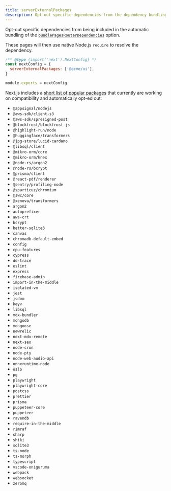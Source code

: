 ```yaml
---
title: serverExternalPackages
description: Opt-out specific dependencies from the dependency bundling enabled by `bundlePagesRouterDependencies`.
---
```


Opt-out specific dependencies from being included in the automatic bundling of the [`bundlePagesRouterDependencies`](/docs/nextjs-cn/pages/api-reference/config/next-config-js/bundlePagesRouterDependencies) option.

These pages will then use native Node.js `require` to resolve the dependency.

```js
/** @type {import('next').NextConfig} */
const nextConfig = {
  serverExternalPackages: ['@acme/ui'],
}

module.exports = nextConfig
```

Next.js includes a [short list of popular packages](https://github.com/vercel/next.js/blob/canary/packages/next/src/lib/server-external-packages.json) that currently are working on compatibility and automatically opt-ed out:

- `@appsignal/nodejs`
- `@aws-sdk/client-s3`
- `@aws-sdk/spresigned-post`
- `@blockfrost/blockfrost-js`
- `@highlight-run/node`
- `@huggingface/transformers`
- `@jpg-store/lucid-cardano`
- `@libsql/client`
- `@mikro-orm/core`
- `@mikro-orm/knex`
- `@node-rs/argon2`
- `@node-rs/bcrypt`
- `@prisma/client`
- `@react-pdf/renderer`
- `@sentry/profiling-node`
- `@sparticuz/chromium`
- `@swc/core`
- `@xenova/transformers`
- `argon2`
- `autoprefixer`
- `aws-crt`
- `bcrypt`
- `better-sqlite3`
- `canvas`
- `chromadb-default-embed`
- `config`
- `cpu-features`
- `cypress`
- `dd-trace`
- `eslint`
- `express`
- `firebase-admin`
- `import-in-the-middle`
- `isolated-vm`
- `jest`
- `jsdom`
- `keyv`
- `libsql`
- `mdx-bundler`
- `mongodb`
- `mongoose`
- `newrelic`
- `next-mdx-remote`
- `next-seo`
- `node-cron`
- `node-pty`
- `node-web-audio-api`
- `onnxruntime-node`
- `oslo`
- `pg`
- `playwright`
- `playwright-core`
- `postcss`
- `prettier`
- `prisma`
- `puppeteer-core`
- `puppeteer`
- `ravendb`
- `require-in-the-middle`
- `rimraf`
- `sharp`
- `shiki`
- `sqlite3`
- `ts-node`
- `ts-morph`
- `typescript`
- `vscode-oniguruma`
- `webpack`
- `websocket`
- `zeromq`
